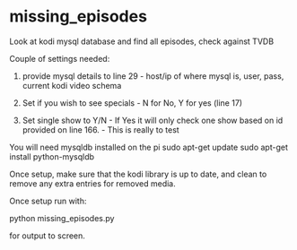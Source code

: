 # missing_episodes
Look at kodi mysql database and find all episodes, check against TVDB

Couple of settings needed:

1) provide mysql details to line 29 - host/ip of where mysql is, user, pass, current kodi video schema

2) Set if you wish to see specials - N for No, Y for yes (line 17)

3) Set single show to Y/N - If Yes it will only check one show based on id provided on line 166. - This is really to test


You will need mysqldb installed on the pi
sudo apt-get update
sudo apt-get install python-mysqldb

Once setup, make sure that the kodi library is up to date, and clean to remove any extra entries for removed media.

Once setup run with:

python missing_episodes.py 

for output to screen.
